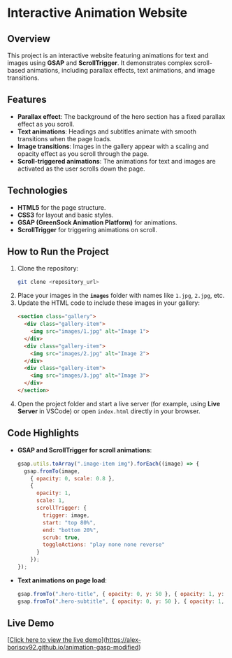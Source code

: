 
# Interactive Animation Website

## Overview
This project is an interactive website featuring animations for text and images using **GSAP** and **ScrollTrigger**. It demonstrates complex scroll-based animations, including parallax effects, text animations, and image transitions.

## Features
- **Parallax effect**: The background of the hero section has a fixed parallax effect as you scroll.
- **Text animations**: Headings and subtitles animate with smooth transitions when the page loads.
- **Image transitions**: Images in the gallery appear with a scaling and opacity effect as you scroll through the page.
- **Scroll-triggered animations**: The animations for text and images are activated as the user scrolls down the page.

## Technologies
- **HTML5** for the page structure.
- **CSS3** for layout and basic styles.
- **GSAP (GreenSock Animation Platform)** for animations.
- **ScrollTrigger** for triggering animations on scroll.

## How to Run the Project
1. Clone the repository:
   ```bash
   git clone <repository_url>
   ```
2. Place your images in the **`images`** folder with names like `1.jpg`, `2.jpg`, etc.
3. Update the HTML code to include these images in your gallery:
    ```html
    <section class="gallery">
      <div class="gallery-item">
        <img src="images/1.jpg" alt="Image 1">
      </div>
      <div class="gallery-item">
        <img src="images/2.jpg" alt="Image 2">
      </div>
      <div class="gallery-item">
        <img src="images/3.jpg" alt="Image 3">
      </div>
    </section>
    ```
4. Open the project folder and start a live server (for example, using **Live Server** in VSCode) or open `index.html` directly in your browser.

## Code Highlights
- **GSAP and ScrollTrigger for scroll animations**:
  ```javascript
  gsap.utils.toArray(".image-item img").forEach((image) => {
    gsap.fromTo(image, 
      { opacity: 0, scale: 0.8 }, 
      { 
        opacity: 1, 
        scale: 1, 
        scrollTrigger: {
          trigger: image,
          start: "top 80%",
          end: "bottom 20%",
          scrub: true,
          toggleActions: "play none none reverse"
        }
      });
  });
  ```

- **Text animations on page load**:
  ```javascript
  gsap.fromTo(".hero-title", { opacity: 0, y: 50 }, { opacity: 1, y: 0, duration: 1.5, ease: "power2.out" });
  gsap.fromTo(".hero-subtitle", { opacity: 0, y: 50 }, { opacity: 1, y: 0, duration: 1.5, ease: "power2.out", delay: 0.5 });
  ```

## Live Demo
[[Click here to view the live demo](#)](https://alex-borisov92.github.io/animation-gasp-modified)
